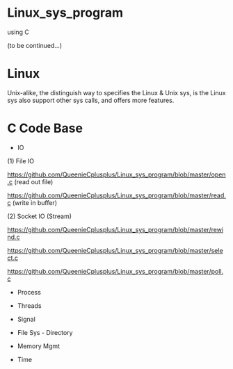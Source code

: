 # Linux_sys_program
using C

(to be continued...)

# Linux

Unix-alike, the distinguish way to specifies the Linux & Unix sys, is the Linux sys also support other sys calls, and offers more features.

# C Code Base 

* IO

(1) File IO

https://github.com/QueenieCplusplus/Linux_sys_program/blob/master/open.c (read out file)

https://github.com/QueenieCplusplus/Linux_sys_program/blob/master/read.c (write in buffer)

(2) Socket IO (Stream)

https://github.com/QueenieCplusplus/Linux_sys_program/blob/master/rewind.c

https://github.com/QueenieCplusplus/Linux_sys_program/blob/master/select.c

https://github.com/QueenieCplusplus/Linux_sys_program/blob/master/poll.c

* Process 

* Threads

* Signal

* File Sys - Directory

* Memory Mgmt

* Time
